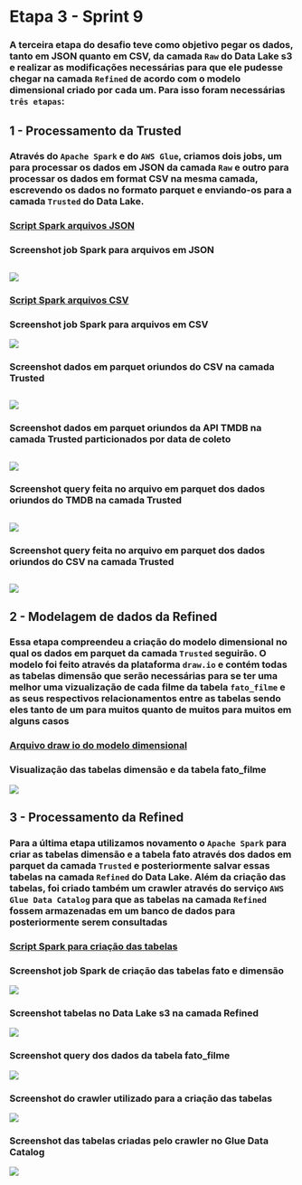 # Etapa 3 - Sprint 9

### A terceira etapa do desafio teve como objetivo pegar os dados, tanto em JSON quanto em CSV, da camada `Raw` do Data Lake s3 e realizar as modificações necessárias para que ele pudesse chegar na camada `Refined` de acordo com o modelo dimensional criado por cada um. Para isso foram necessárias `três etapas`:

## 1 - Processamento da Trusted

### Através do `Apache Spark` e do `AWS Glue`, criamos dois jobs, um para processar os dados em **JSON** da camada `Raw` e outro para processar os dados em format **CSV** na mesma camada, escrevendo os dados no formato **parquet** e enviando-os para a camada `Trusted` do Data Lake.

### [Script Spark arquivos JSON](./json_parquet.py)

### Screenshot job Spark para arquivos em JSON

## ![](./json_parquet.png)

### [Script Spark arquivos CSV](./csv_parquet.py)

### Screenshot job Spark para arquivos em CSV

![](./csv_parquet.png)

### Screenshot dados em parquet oriundos do CSV na camada Trusted

## ![](./camada_trusted.png)

### Screenshot dados em parquet oriundos da API TMDB na camada Trusted particionados por data de coleto

## ![](./arquivos_json_trusted.png)

### Screenshot query feita no arquivo em parquet dos dados oriundos do TMDB na camada Trusted

## ![](./query_json_Trusted.png)

### Screenshot query feita no arquivo em parquet dos dados oriundos do CSV na camada Trusted

## ![](./query_csv_Trusted.png)

## 2 - Modelagem de dados da Refined

### Essa etapa compreendeu a criação do modelo dimensional no qual os dados em parquet da camada `Trusted` seguirão. O modelo foi feito através da plataforma `draw.io` e contém todas as tabelas dimensão que serão necessárias para se ter uma melhor uma vizualização de cada filme da tabela `fato_filme` e as seus respectivos relacionamentos entre as tabelas sendo eles tanto de um para muitos quanto de muitos para muitos em alguns casos

### [Arquivo draw io do modelo dimensional](./modelagem.drawio)

### Visualização das tabelas dimensão e da tabela fato_filme

![](./modelo_dimensional.PNG)

## 3 - Processamento da Refined

### Para a última etapa utilizamos novamento o `Apache Spark` para criar as tabelas dimensão e a tabela fato através dos dados em parquet da camada `Trusted` e posteriormente salvar essas tabelas na camada `Refined` do Data Lake. Além da criação das tabelas, foi criado também um crawler através do serviço `AWS Glue Data Catalog` para que as tabelas na camada `Refined` fossem armazenadas em um banco de dados para posteriormente serem consultadas

### [Script Spark para criação das tabelas](./parquet_refined.py)

### Screenshot job Spark de criação das tabelas fato e dimensão

![](./parquet_refined.png)

### Screenshot tabelas no Data Lake s3 na camada Refined

![](./tabelas_s3_refined.png)

### Screenshot query dos dados da tabela fato_filme

![](./query_fato_filme.png)

### Screenshot do crawler utilizado para a criação das tabelas

![](./crawler.png)

### Screenshot das tabelas criadas pelo crawler no Glue Data Catalog

![](./data_catalog.png)
